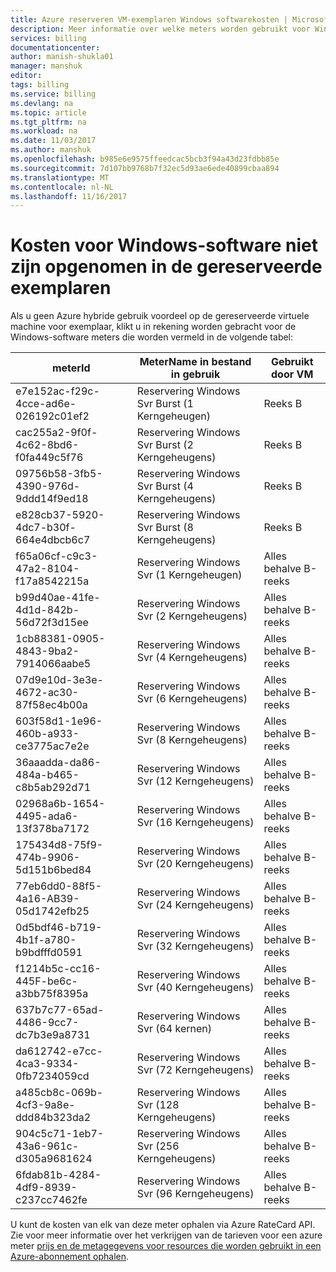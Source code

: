 ```yaml
---
title: Azure reserveren VM-exemplaren Windows softwarekosten | Microsoft Docs
description: Meer informatie over welke meters worden gebruikt voor Windows-software voor de virtuele machine van Windows die in aanmerking komen voor gereserveerde exemplaar.
services: billing
documentationcenter: 
author: manish-shukla01
manager: manshuk
editor: 
tags: billing
ms.service: billing
ms.devlang: na
ms.topic: article
ms.tgt_pltfrm: na
ms.workload: na
ms.date: 11/03/2017
ms.author: manshuk
ms.openlocfilehash: b985e6e9575ffeedcac5bcb3f94a43d23fdbb85e
ms.sourcegitcommit: 7d107bb9768b7f32ec5d93ae6ede40899cbaa894
ms.translationtype: MT
ms.contentlocale: nl-NL
ms.lasthandoff: 11/16/2017
---
```

# <a name="windows-software-costs-not-included-with-reserved-instances"></a>Kosten voor Windows-software niet zijn opgenomen in de gereserveerde exemplaren

Als u geen Azure hybride gebruik voordeel op de gereserveerde virtuele machine voor exemplaar, klikt u in rekening worden gebracht voor de Windows-software meters die worden vermeld in de volgende tabel:

| meterId | MeterName in bestand in gebruik | Gebruikt door VM |
| ------- | ------------------------| --- |
| e7e152ac-f29c-4cce-ad6e-026192c01ef2 | Reservering Windows Svr Burst (1 Kerngeheugen) | Reeks B |
| cac255a2-9f0f-4c62-8bd6-f0fa449c5f76 | Reservering Windows Svr Burst (2 Kerngeheugens) | Reeks B |
| 09756b58-3fb5-4390-976d-9ddd14f9ed18 | Reservering Windows Svr Burst (4 Kerngeheugens) | Reeks B |
| e828cb37-5920-4dc7-b30f-664e4dbcb6c7 | Reservering Windows Svr Burst (8 Kerngeheugens) | Reeks B |
| f65a06cf-c9c3-47a2-8104-f17a8542215a | Reservering Windows Svr (1 Kerngeheugen) | Alles behalve B-reeks |
| b99d40ae-41fe-4d1d-842b-56d72f3d15ee | Reservering Windows Svr (2 Kerngeheugens) | Alles behalve B-reeks |
| 1cb88381-0905-4843-9ba2-7914066aabe5 | Reservering Windows Svr (4 Kerngeheugens) | Alles behalve B-reeks |
| 07d9e10d-3e3e-4672-ac30-87f58ec4b00a | Reservering Windows Svr (6 Kerngeheugens) | Alles behalve B-reeks |
| 603f58d1-1e96-460b-a933-ce3775ac7e2e | Reservering Windows Svr (8 Kerngeheugens) | Alles behalve B-reeks |
| 36aaadda-da86-484a-b465-c8b5ab292d71 | Reservering Windows Svr (12 Kerngeheugens) | Alles behalve B-reeks |
| 02968a6b-1654-4495-ada6-13f378ba7172 | Reservering Windows Svr (16 Kerngeheugens) | Alles behalve B-reeks |
| 175434d8-75f9-474b-9906-5d151b6bed84 | Reservering Windows Svr (20 Kerngeheugens) | Alles behalve B-reeks |
| 77eb6dd0-88f5-4a16-AB39-05d1742efb25 | Reservering Windows Svr (24 Kerngeheugens) | Alles behalve B-reeks |
| 0d5bdf46-b719-4b1f-a780-b9bdfffd0591 | Reservering Windows Svr (32 Kerngeheugens) | Alles behalve B-reeks |
| f1214b5c-cc16-445F-be6c-a3bb75f8395a | Reservering Windows Svr (40 Kerngeheugens) | Alles behalve B-reeks |
| 637b7c77-65ad-4486-9cc7-dc7b3e9a8731 | Reservering Windows Svr (64 kernen) | Alles behalve B-reeks |
| da612742-e7cc-4ca3-9334-0fb7234059cd | Reservering Windows Svr (72 Kerngeheugens) | Alles behalve B-reeks |
| a485cb8c-069b-4cf3-9a8e-ddd84b323da2 | Reservering Windows Svr (128 Kerngeheugens) | Alles behalve B-reeks |
| 904c5c71-1eb7-43a6-961c-d305a9681624 | Reservering Windows Svr (256 Kerngeheugens) | Alles behalve B-reeks |
| 6fdab81b-4284-4df9-8939-c237cc7462fe | Reservering Windows Svr (96 Kerngeheugens) | Alles behalve B-reeks |

U kunt de kosten van elk van deze meter ophalen via Azure RateCard API. Zie voor meer informatie over het verkrijgen van de tarieven voor een azure meter [prijs en de metagegevens voor resources die worden gebruikt in een Azure-abonnement ophalen](https://msdn.microsoft.com/library/azure/mt219004).